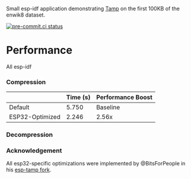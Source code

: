 Small esp-idf application demonstrating [Tamp](https://github.com/BrianPugh/tamp) on the first 100KB of the enwik8 dataset.

[![pre-commit.ci status](https://results.pre-commit.ci/badge/github/BrianPugh/esp-tamp-demo/main.svg)](https://results.pre-commit.ci/latest/github/BrianPugh/esp-tamp-demo/main)

# Performance
All esp-idf

### Compression

|                 | Time (s) | Performance Boost |
|-----------------|----------|-------------------|
| Default         | 5.750    | Baseline          |
| ESP32-Optimized | 2.246    | 2.56x             |

### Decompression


### Acknowledgement
All esp32-specific optimizations were implemented by @BitsForPeople in his [esp-tamp fork](https://github.com/BitsForPeople/esp-tamp/tree/main).

